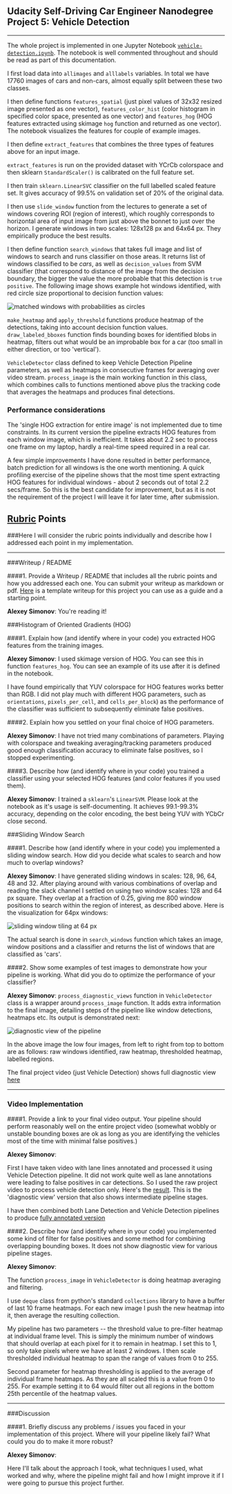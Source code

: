 ## Udacity Self-Driving Car Engineer Nanodegree Project 5: Vehicle Detection

---

[//]: # (References)
[image1]: ./examples/hot_windows_example.png
[image2]: ./examples/diagnostics.png

[image4]: ./examples/sliding64.png

[image5]: ./examples/bboxes_and_heat.png
[image6]: ./examples/labels_map.png
[image7]: ./examples/output_bboxes.png
[video1]: ./project_video.mp4

The whole project is implemented in one Jupyter Notebook [`vehicle-detection.ipynb`](./vehicle-detection.ipynb). The notebook is well commented throughout and should be read as part of this documentation.

I first load data into `allimages` and `alllabels` variables.
In total we have 17760 images of cars and non-cars, almost equally split between these two classes.

I then define functions `features_spatial` (just pixel values of 32x32 resized image presented as one vector), `features_color_hist` (color histogram in specified color space, presented as one vector) and `features_hog` (HOG features extracted using skimage `hog` function and returned as one vector).
The notebook visualizes the features for couple of example images.

I then define `extract_features` that combines the three types of features above for an input image.

`extract_features` is run on the provided dataset with YCrCb colorspace and then sklearn `StandardScaler()` is calibrated on the full feature set.

I then train `sklearn.LinearSVC` classifier on the full labelled scaled feature set. It gives accuracy of 99.5% on validation set of 20% of the original data.

I then use `slide_window` function from the lectures to generate a set of windows covering ROI (region of interest), which roughly corresponds to horizontal area of input image from just above the bonnet to just over the horizon. I generate windows in two scales: 128x128 px and 64x64 px. They empirically produce the best results.

I then define function `search_windows` that takes full image and list of windows to search and runs classifier on those areas. It returns list of windows classified to be _cars_, as well as `decision_values` from SVM classifier (that correspond to distance of the image from the decision boundary, the bigger the value the more probable that this detection is `true positive`. The following image shows example hot windows identified, with red circle size proportional to decision function values:

![matched windows with probabilities as circles][image1]

`make_heatmap` and `apply_threshold` functions produce heatmap of the detections, taking into account decision function values. `draw_labeled_bboxes` function finds bounding boxes for identified blobs in heatmap, filters out what would be an improbable box for a car (too small in either direction, or too 'vertical').

`VehicleDetector` class defined to keep Vehicle Detection Pipeline parameters, as well as heatmaps in consecutive frames for averaging over video stream. `process_image` is the main working function in this class, which combines calls to functions mentioned above plus the tracking code that averages the heatmaps and produces final detections. 


### Performance considerations

The 'single HOG extraction for entire image' is not implemented due to time constraints.
In its current version the pipeline extracts HOG features from each window image, which is inefficient.
It takes about 2.2 sec to process one frame on my laptop, hardly a real-time speed required in a real car. 

A few simple improvements I have done resulted in better performance, batch prediction for all windows is the one worth mentioning.
A quick profiling exercise of the pipeline shows that the most time spent extracting HOG features for individual windows - about 2 seconds out of total 2.2 secs/frame. So this is the best candidate for improvement, but as it is not the requirement of the project I will leave it for later time, after submission.




## [Rubric](https://review.udacity.com/#!/rubrics/513/view) Points

###Here I will consider the rubric points individually and describe how I addressed each point in my implementation.  

---
###Writeup / README

####1. Provide a Writeup / README that includes all the rubric points and how you addressed each one.  You can submit your writeup as markdown or pdf.  [Here](https://github.com/udacity/CarND-Vehicle-Detection/blob/master/writeup_template.md) is a template writeup for this project you can use as a guide and a starting point.  

**Alexey Simonov**: 
You're reading it!


###Histogram of Oriented Gradients (HOG)

####1. Explain how (and identify where in your code) you extracted HOG features from the training images.

**Alexey Simonov**: 
I used skimage version of HOG. You can see this in function `features_hog`. You can see an example of its use after it is defined in the notebook.

I have found empirically that YUV colorspace for HOG features works better than RGB.
I did not play much with different HOG parameters, such as `orientations`, `pixels_per_cell`, and `cells_per_block`)
as the performance of the classifier was sufficient to subsequently eliminate false positives. 


####2. Explain how you settled on your final choice of HOG parameters.

**Alexey Simonov**: 
I have not tried many combinations of parameters. Playing with colorspace and tweaking averaging/tracking parameters produced good enough classification accuracy to eliminate false positives, so I stopped experimenting.


####3. Describe how (and identify where in your code) you trained a classifier using your selected HOG features (and color features if you used them).

**Alexey Simonov**: 
I trained a `sklearn`'s `LinearSVM`. Please look at the notebook as it's usage is self-documenting.
It achieves 99.1-99.3% accuracy, depending on the color encoding, the best being YUV with YCbCr close second.


###Sliding Window Search

####1. Describe how (and identify where in your code) you implemented a sliding window search.  How did you decide what scales to search and how much to overlap windows?

**Alexey Simonov**: 
I have generated sliding windows in scales: 128, 96, 64, 48 and 32.
After playing around with various combinations of overlap and reading the slack channel I settled on using two window scales: 128 and 64 px square. They overlap at a fraction of 0.25, giving me 800 window positions to search within the region of interest, as described above. Here is the visualization for 64px windows:

![sliding window tiling at 64 px][image4]

The actual search is done in `search_windows` function which takes an image, window positions and a classifier and returns the list of windows that are classified as 'cars'.


####2. Show some examples of test images to demonstrate how your pipeline is working.  What did you do to optimize the performance of your classifier?

**Alexey Simonov**: 
`process_diagnostic_views` function in `VehicleDetector` class is a wrapper around `process_image` function. It adds extra information to the final image, detailing steps of the pipeline like window detections, heatmaps etc. Its output is demonstrated next:

![diagnostic view of the pipeline][image2]

In the above image the low four images, from left to right from top to bottom are as follows: raw windows identified, raw heatmap, thresholded heatmap, labelled regions.

The final project video (just Vehicle Detection) shows full diagnostic view [here](./project_video_annotated_vehicles.mp4) 


---

### Video Implementation

####1. Provide a link to your final video output.  Your pipeline should perform reasonably well on the entire project video (somewhat wobbly or unstable bounding boxes are ok as long as you are identifying the vehicles most of the time with minimal false positives.)

**Alexey Simonov**: 

First I have taken video with lane lines annotated and processed it using Vehicle Detection pipeline.
It did not work quite well as lane annotations were leading to false positives in car detections.
So I used the raw project video to process vehicle detection only.
Here's the [result](./project_video_annotated_vehicles.mp4). 
This is the 'diagnostic view' version that also shows intermediate pipeline stages.

I have then combined both Lane Detection and Vehicle Detection pipelines to produce [fully annotated version](./project_video_annotated_lanes_and_vehicles.mp4)


####2. Describe how (and identify where in your code) you implemented some kind of filter for false positives and some method for combining overlapping bounding boxes. It does not show diagnostic view for various pipeline stages.

**Alexey Simonov**: 

The function `process_image` in `VehicleDetector` is doing heatmap averaging and filtering.

I use `deque` class from python's standard `collections` library to have a buffer of last 10 frame heatmaps.
For each new image I push the new heatmap into it, then average the resulting collection.

My pipeline has two parameters -- the threshold value to pre-filter heatmap at individual frame level. This is simply the minimum number of windows that should overlap at each pixel for it to remain in heatmap. I set this to 1, so only take pixels where we have at least 2 windows. I then scale thresholded individual heatmap to span the range of values from 0 to 255.

Second parameter for heatmap thresholding is applied to the average of individual frame heatmaps. As they are all scaled this is a value from 0 to 255. For example setting it to 64 would filter out all regions in the bottom 25th percentile of the heatmap values.



---

###Discussion

####1. Briefly discuss any problems / issues you faced in your implementation of this project.  Where will your pipeline likely fail?  What could you do to make it more robust?

**Alexey Simonov**: 

Here I'll talk about the approach I took, what techniques I used, what worked and why, where the pipeline might fail and how I might improve it if I were going to pursue this project further.  
